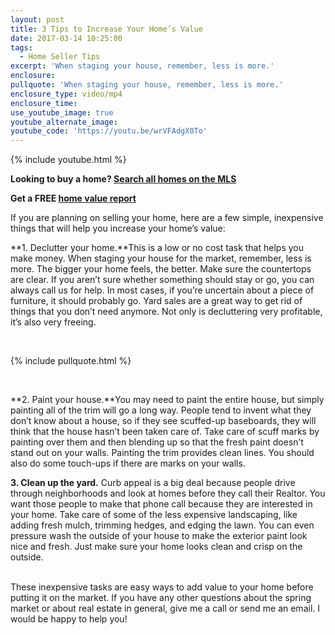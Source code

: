 ```yaml
---
layout: post
title: 3 Tips to Increase Your Home’s Value
date: 2017-03-14 10:25:00
tags:
  - Home Seller Tips
excerpt: 'When staging your house, remember, less is more.'
enclosure:
pullquote: 'When staging your house, remember, less is more.'
enclosure_type: video/mp4
enclosure_time:
use_youtube_image: true
youtube_alternate_image:
youtube_code: 'https://youtu.be/wrVFAdgX0To'
---
```



{% include youtube.html %}

**Looking to buy a home? [Search all homes on the MLS](http://wilsonteam.kwrealty.com/)**

**Get a FREE [home value report](http://wilsonteam.kwrealty.com/sell/)**

If you are planning on selling your home, here are a few simple, inexpensive things that will help you increase your home’s value:

**1. Declutter your home.**This is a low or no cost task that helps you make money. When staging your house for the market, remember, less is more. The bigger your home feels, the better. Make sure the countertops are clear. If you aren’t sure whether something should stay or go, you can always call us for help. In most cases, if you’re uncertain about a piece of furniture, it should probably go. Yard sales are a great way to get rid of things that you don’t need anymore. Not only is decluttering very profitable, it’s also very freeing.

&nbsp;

{% include pullquote.html %}

&nbsp;

**2. Paint your house.**You may need to paint the entire house, but simply painting all of the trim will go a long way. People tend to invent what they don’t know about a house, so if they see scuffed-up baseboards, they will think that the house hasn’t been taken care of. Take care of scuff marks by painting over them and then blending up so that the fresh paint doesn’t stand out on your walls. Painting the trim provides clean lines. You should also do some touch-ups if there are marks on your walls. &nbsp;

**3. Clean up the yard.** Curb appeal is a big deal because people drive through neighborhoods and look at homes before they call their Realtor. You want those people to make that phone call because they are interested in your home. Take care of some of the less expensive landscaping, like adding fresh mulch, trimming hedges, and edging the lawn. You can even pressure wash the outside of your house to make the exterior paint look nice and fresh. Just make sure your home looks clean and crisp on the outside.

<br>These inexpensive tasks are easy ways to add value to your home before putting it on the market. If you have any other questions about the spring market or about real estate in general, give me a call or send me an email. I would be happy to help you!